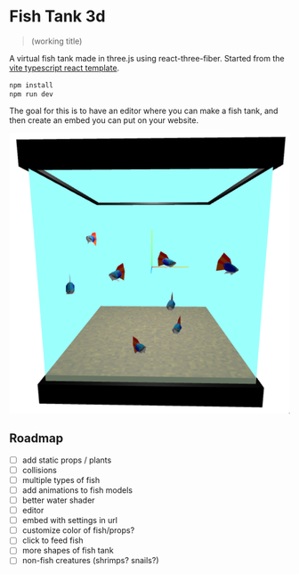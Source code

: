 # Fish Tank 3d
> (working title)

A virtual fish tank made in three.js using react-three-fiber. Started from the [vite typescript react template](https://vite.dev/).

```
npm install
npm run dev
```

The goal for this is to have an editor where you can make a fish tank, and then create an embed you can put on your website.

![screenshot of early fish tank build](./public/screenshots/tank1.png)

## Roadmap

- [ ] add static props / plants
- [ ] collisions
- [ ] multiple types of fish
- [ ] add animations to fish models
- [ ] better water shader
- [ ] editor
- [ ] embed with settings in url
- [ ] customize color of fish/props?
- [ ] click to feed fish
- [ ] more shapes of fish tank
- [ ] non-fish creatures (shrimps? snails?)
